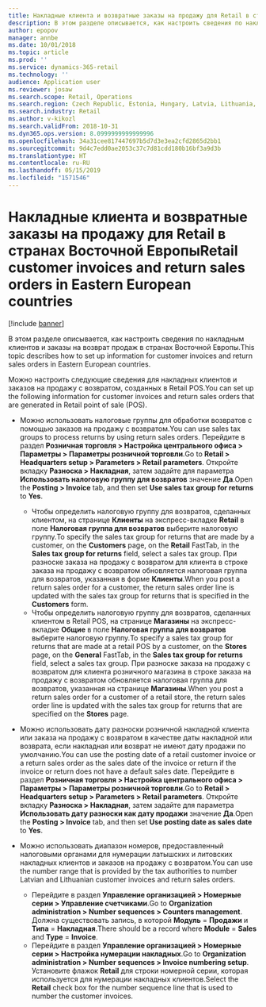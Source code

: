 ```yaml
---
title: Накладные клиента и возвратные заказы на продажу для Retail в странах Восточной Европы
description: В этом разделе описывается, как настроить сведения по накладным клиентов и заказы на возврат продаж в странах Восточной Европы.
author: epopov
manager: annbe
ms.date: 10/01/2018
ms.topic: article
ms.prod: ''
ms.service: dynamics-365-retail
ms.technology: ''
audience: Application user
ms.reviewer: josaw
ms.search.scope: Retail, Operations
ms.search.region: Czech Republic, Estonia, Hungary, Latvia, Lithuania, Poland, Russia
ms.search.industry: Retail
ms.author: v-kikozl
ms.search.validFrom: 2018-10-31
ms.dyn365.ops.version: 8.0999999999999996
ms.openlocfilehash: 34a31cee817447697b5d7d3e3ea2cfd2865d2bb1
ms.sourcegitcommit: 9d4c7edd0ae2053c37c7d81cdd180b16bf3a9d3b
ms.translationtype: HT
ms.contentlocale: ru-RU
ms.lasthandoff: 05/15/2019
ms.locfileid: "1571546"
---
```

# <a name="retail-customer-invoices-and-return-sales-orders-in-eastern-european-countries"></a><span data-ttu-id="d71bd-103">Накладные клиента и возвратные заказы на продажу для Retail в странах Восточной Европы</span><span class="sxs-lookup"><span data-stu-id="d71bd-103">Retail customer invoices and return sales orders in Eastern European countries</span></span>


[!include [banner](../../includes/banner.md)]

<span data-ttu-id="d71bd-104">В этом разделе описывается, как настроить сведения по накладным клиентов и заказы на возврат продаж в странах Восточной Европы.</span><span class="sxs-lookup"><span data-stu-id="d71bd-104">This topic describes how to set up information for customer invoices and return sales orders in Eastern European countries.</span></span>

<span data-ttu-id="d71bd-105">Можно настроить следующие сведения для накладных клиентов и заказов на продажу с возвратом, созданных в Retail POS.</span><span class="sxs-lookup"><span data-stu-id="d71bd-105">You can set up the following information for customer invoices and return sales orders that are generated in Retail point of sale (POS).</span></span>

- <span data-ttu-id="d71bd-106">Можно использовать налоговые группы для обработки возвратов с помощью заказов на продажу с возвратом.</span><span class="sxs-lookup"><span data-stu-id="d71bd-106">You can use sales tax groups to process returns by using return sales orders.</span></span> <span data-ttu-id="d71bd-107">Перейдите в раздел **Розничная торговля \> Настройка центрального офиса \> Параметры \> Параметры розничной торговли**.</span><span class="sxs-lookup"><span data-stu-id="d71bd-107">Go to **Retail \> Headquarters setup \> Parameters \> Retail parameters**.</span></span> <span data-ttu-id="d71bd-108">Откройте вкладку **Разноска \> Накладная**, затем задайте для параметра **Использовать налоговую группу для возвратов** значение **Да**.</span><span class="sxs-lookup"><span data-stu-id="d71bd-108">Open the **Posting \> Invoice** tab, and then set **Use sales tax group for returns** to **Yes**.</span></span>

    * <span data-ttu-id="d71bd-109">Чтобы определить налоговую группу для возвратов, сделанных клиентом, на странице **Клиенты** на экспресс-вкладке **Retail** в поле **Налоговая группа для возвратов** выберите налоговую группу.</span><span class="sxs-lookup"><span data-stu-id="d71bd-109">To specify the sales tax group for returns that are made by a customer, on the **Customers** page, on the **Retail** FastTab, in the **Sales tax group for returns** field, select a sales tax group.</span></span> <span data-ttu-id="d71bd-110">При разноске заказа на продажу с возвратом для клиента в строке заказа на продажу с возвратом обновляется налоговая группа для возвратов, указанная в форме **Клиенты**.</span><span class="sxs-lookup"><span data-stu-id="d71bd-110">When you post a return sales order for a customer, the return sales order line is updated with the sales tax group for returns that is specified in the **Customers** form.</span></span>
    * <span data-ttu-id="d71bd-111">Чтобы определить налоговую группу для возвратов, сделанных клиентом в Retail POS, на странице **Магазины** на экспресс-вкладке **Общие** в поле **Налоговая группа для возвратов** выберите налоговую группу.</span><span class="sxs-lookup"><span data-stu-id="d71bd-111">To specify a sales tax group for returns that are made at a retail POS by a customer, on the **Stores** page, on the **General** FastTab, in the **Sales tax group for returns** field, select a sales tax group.</span></span> <span data-ttu-id="d71bd-112">При разноске заказа на продажу с возвратом для клиента розничного магазина в строке заказа на продажу с возвратом обновляется налоговая группа для возвратов, указанная на странице **Магазины**.</span><span class="sxs-lookup"><span data-stu-id="d71bd-112">When you post a return sales order for a customer of a retail store, the return sales order line is updated with the sales tax group for returns that are specified on the **Stores** page.</span></span>

- <span data-ttu-id="d71bd-113">Можно использовать дату разноски розничной накладной клиента или заказа на продажу с возвратом в качестве даты накладной или возврата, если накладная или возврат не имеют дату продажи по умолчанию.</span><span class="sxs-lookup"><span data-stu-id="d71bd-113">You can use the posting date of a retail customer invoice or a return sales order as the sales date of the invoice or return if the invoice or return does not have a default sales date.</span></span> <span data-ttu-id="d71bd-114">Перейдите в раздел **Розничная торговля \> Настройка центрального офиса \> Параметры \> Параметры розничной торговли**.</span><span class="sxs-lookup"><span data-stu-id="d71bd-114">Go to **Retail \> Headquarters setup \> Parameters \> Retail parameters**.</span></span> <span data-ttu-id="d71bd-115">Откройте вкладку **Разноска \> Накладная**, затем задайте для параметра **Использовать дату разноски как дату продажи** значение **Да**.</span><span class="sxs-lookup"><span data-stu-id="d71bd-115">Open the **Posting \> Invoice** tab, and then set **Use posting date as sales date** to **Yes**.</span></span>
- <span data-ttu-id="d71bd-116">Можно использовать диапазон номеров, предоставленный налоговыми органами для нумерации латышских и литовских накладных клиентов и заказов на продажу с возвратом.</span><span class="sxs-lookup"><span data-stu-id="d71bd-116">You can use the number range that is provided by the tax authorities to number Latvian and Lithuanian customer invoices and return sales orders.</span></span>

    * <span data-ttu-id="d71bd-117">Перейдите в раздел **Управление организацией \> Номерные серии \> Управление счетчиками**.</span><span class="sxs-lookup"><span data-stu-id="d71bd-117">Go to **Organization administration \> Number sequences \> Counters management**.</span></span> <span data-ttu-id="d71bd-118">Должна существовать запись, в которой **Модуль** = **Продажи** и **Типа** = **Накладная**.</span><span class="sxs-lookup"><span data-stu-id="d71bd-118">There should be a record where **Module** = **Sales** and **Type** = **Invoice**.</span></span>
    * <span data-ttu-id="d71bd-119">Перейдите в раздел **Управление организацией \> Номерные серии \> Настройка нумерации накладных**.</span><span class="sxs-lookup"><span data-stu-id="d71bd-119">Go to **Organization administration \> Number sequences \> Invoice numbering setup**.</span></span> <span data-ttu-id="d71bd-120">Установите флажок **Retail** для строки номерной серии, которая используется для нумерации накладных клиентов.</span><span class="sxs-lookup"><span data-stu-id="d71bd-120">Select the **Retail** check box for the number sequence line that is used to number the customer invoices.</span></span>
